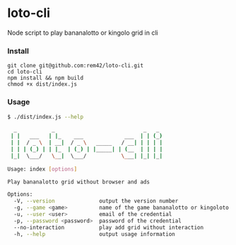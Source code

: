 loto-cli
========

Node script to play bananalotto or kingolo grid in cli

### Install

    git clone git@github.com:rem42/loto-cli.git
    cd loto-cli
    npm install && npm build
    chmod +x dist/index.js

### Usage

```bash
$ ./dist/index.js --help

  _           _                            _   _ 
 | |   ___   | |_    ___             ___  | | (_)
 | |  / _ \  | __|  / _ \   _____   / __| | | | |
 | | | (_) | | |_  | (_) | |_____| | (__  | | | |
 |_|  \___/   \__|  \___/           \___| |_| |_|
                                                 
Usage: index [options]

Play bananalotto grid without browser and ads

Options:
  -V, --version              output the version number
  -g, --game <game>          name of the game bananalotto or kingoloto
  -u, --user <user>          email of the credential
  -p, --password <password>  password of the credential
  --no-interaction           play add grid without interaction
  -h, --help                 output usage information
```
